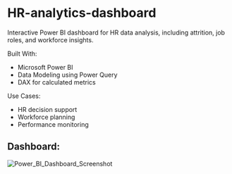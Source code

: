 # HR-analytics-dashboard
Interactive Power BI dashboard for HR data analysis, including attrition, job roles, and workforce insights.

Built With:
- Microsoft Power BI
- Data Modeling using Power Query
- DAX for calculated metrics

Use Cases:
- HR decision support
- Workforce planning
- Performance monitoring

## Dashboard:
![Power_BI_Dashboard_Screenshot](https://ik.imagekit.io/rmlbayysp/1749284455883-ss_wpk3-r4NB.png)
